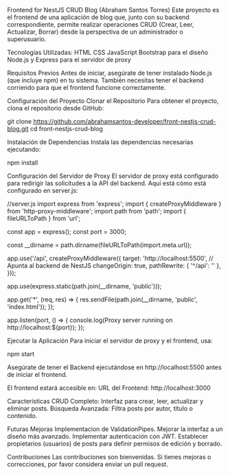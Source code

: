 Frontend for NestJS CRUD Blog (Abraham Santos Torres) Este proyecto es el frontend de una aplicación de blog que, junto con su backend correspondiente, permite realizar operaciones CRUD (Crear, Leer, Actualizar, Borrar) desde la perspectiva de un administrador o superusuario.

Tecnologías Utilizadas: HTML CSS JavaScript Bootstrap para el diseño Node.js y Express para el servidor de proxy

Requisitos Previos Antes de iniciar, asegúrate de tener instalado Node.js (que incluye npm) en tu sistema. También necesitas tener el backend corriendo para que el frontend funcione correctamente.

Configuración del Proyecto Clonar el Repositorio Para obtener el proyecto, clona el repositorio desde GitHub:

git clone https://github.com/abrahamsantos-developer/front-nestjs-crud-blog.git cd front-nestjs-crud-blog

Instalación de Dependencias Instala las dependencias necesarias ejecutando:

npm install

Configuración del Servidor de Proxy El servidor de proxy está configurado para redirigir las solicitudes a la API del backend. Aquí está cómo está configurado en server.js:

//server.js import express from 'express'; import { createProxyMiddleware } from 'http-proxy-middleware'; import path from 'path'; import { fileURLToPath } from 'url';

const app = express(); const port = 3000;

const __dirname = path.dirname(fileURLToPath(import.meta.url));

app.use('/api', createProxyMiddleware({ target: 'http://localhost:5500', // Apunta al backend de NestJS changeOrigin: true, pathRewrite: { '^/api': '' }, }));

app.use(express.static(path.join(__dirname, 'public')));

app.get('*', (req, res) => { res.sendFile(path.join(__dirname, 'public', 'index.html')); });

app.listen(port, () => { console.log(Proxy server running on http://localhost:${port}); });

Ejecutar la Aplicación Para iniciar el servidor de proxy y el frontend, usa:

npm start

Asegúrate de tener el Backend ejecutándose en http://localhost:5500 antes de iniciar el frontend.

El frontend estará accesible en: URL del Frontend: http://localhost:3000

Características CRUD Completo: Interfaz para crear, leer, actualizar y eliminar posts. Búsqueda Avanzada: Filtra posts por autor, título o contenido.

Futuras Mejoras Implementacion de ValidationPipes. Mejorar la interfaz a un diseño más avanzado. Implementar autenticación con JWT. Establecer propietarios (usuarios) de posts para definir permisos de edición y borrado.

Contribuciones Las contribuciones son bienvenidas. Si tienes mejoras o correcciones, por favor considera enviar un pull request.